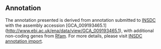 
Annotation
----------

The annotation presented is derived from annotation submitted to
[INSDC](http://www.insdc.org) with the assembly accession [GCA\_009193465.1]
(http://www.ebi.ac.uk/ena/data/view/GCA_009193465.1),
with additional non-coding genes from
[Rfam](http://rfam.xfam.org/). For more details, please visit [INSDC
annotation import](http://ensemblgenomes.org/info/data/insdc_annotation).
